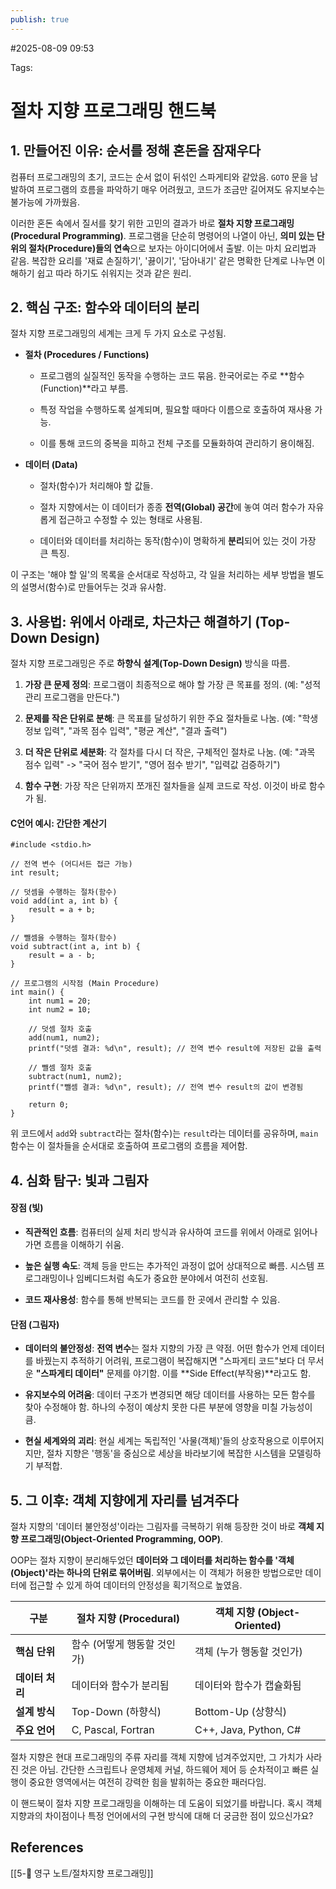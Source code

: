 ```yaml
---
publish: true
---
```

#2025-08-09 09:53

Tags:

# 절차 지향 프로그래밍 핸드북

## 1. 만들어진 이유: 순서를 정해 혼돈을 잠재우다

컴퓨터 프로그래밍의 초기, 코드는 순서 없이 뒤섞인 스파게티와 같았음. `GOTO` 문을 남발하여 프로그램의 흐름을 파악하기 매우 어려웠고, 코드가 조금만 길어져도 유지보수는 불가능에 가까웠음.

이러한 혼돈 속에서 질서를 찾기 위한 고민의 결과가 바로 **절차 지향 프로그래밍(Procedural Programming)**. 프로그램을 단순히 명령어의 나열이 아닌, **의미 있는 단위의 절차(Procedure)들의 연속**으로 보자는 아이디어에서 출발. 이는 마치 요리법과 같음. 복잡한 요리를 '재료 손질하기', '끓이기', '담아내기' 같은 명확한 단계로 나누면 이해하기 쉽고 따라 하기도 쉬워지는 것과 같은 원리.

## 2. 핵심 구조: 함수와 데이터의 분리

절차 지향 프로그래밍의 세계는 크게 두 가지 요소로 구성됨.

- **절차 (Procedures / Functions)**
    
    - 프로그램의 실질적인 동작을 수행하는 코드 묶음. 한국어로는 주로 **함수(Function)**라고 부름.
        
    - 특정 작업을 수행하도록 설계되며, 필요할 때마다 이름으로 호출하여 재사용 가능.
        
    - 이를 통해 코드의 중복을 피하고 전체 구조를 모듈화하여 관리하기 용이해짐.
        
- **데이터 (Data)**
    
    - 절차(함수)가 처리해야 할 값들.
        
    - 절차 지향에서는 이 데이터가 종종 **전역(Global) 공간**에 놓여 여러 함수가 자유롭게 접근하고 수정할 수 있는 형태로 사용됨.
        
    - 데이터와 데이터를 처리하는 동작(함수)이 명확하게 **분리**되어 있는 것이 가장 큰 특징.
        

이 구조는 '해야 할 일'의 목록을 순서대로 작성하고, 각 일을 처리하는 세부 방법을 별도의 설명서(함수)로 만들어두는 것과 유사함.

## 3. 사용법: 위에서 아래로, 차근차근 해결하기 (Top-Down Design)

절차 지향 프로그래밍은 주로 **하향식 설계(Top-Down Design)** 방식을 따름.

1. **가장 큰 문제 정의**: 프로그램이 최종적으로 해야 할 가장 큰 목표를 정의. (예: "성적 관리 프로그램을 만든다.")
    
2. **문제를 작은 단위로 분해**: 큰 목표를 달성하기 위한 주요 절차들로 나눔. (예: "학생 정보 입력", "과목 점수 입력", "평균 계산", "결과 출력")
    
3. **더 작은 단위로 세분화**: 각 절차를 다시 더 작은, 구체적인 절차로 나눔. (예: "과목 점수 입력" -> "국어 점수 받기", "영어 점수 받기", "입력값 검증하기")
    
4. **함수 구현**: 가장 작은 단위까지 쪼개진 절차들을 실제 코드로 작성. 이것이 바로 함수가 됨.
    

#### C언어 예시: 간단한 계산기

```
#include <stdio.h>

// 전역 변수 (어디서든 접근 가능)
int result;

// 덧셈을 수행하는 절차(함수)
void add(int a, int b) {
    result = a + b;
}

// 뺄셈을 수행하는 절차(함수)
void subtract(int a, int b) {
    result = a - b;
}

// 프로그램의 시작점 (Main Procedure)
int main() {
    int num1 = 20;
    int num2 = 10;

    // 덧셈 절차 호출
    add(num1, num2);
    printf("덧셈 결과: %d\n", result); // 전역 변수 result에 저장된 값을 출력

    // 뺄셈 절차 호출
    subtract(num1, num2);
    printf("뺄셈 결과: %d\n", result); // 전역 변수 result의 값이 변경됨

    return 0;
}
```

위 코드에서 `add`와 `subtract`라는 절차(함수)는 `result`라는 데이터를 공유하며, `main` 함수는 이 절차들을 순서대로 호출하여 프로그램의 흐름을 제어함.

## 4. 심화 탐구: 빛과 그림자

#### 장점 (빛)

- **직관적인 흐름**: 컴퓨터의 실제 처리 방식과 유사하여 코드를 위에서 아래로 읽어나가면 흐름을 이해하기 쉬움.
    
- **높은 실행 속도**: 객체 등을 만드는 추가적인 과정이 없어 상대적으로 빠름. 시스템 프로그래밍이나 임베디드처럼 속도가 중요한 분야에서 여전히 선호됨.
    
- **코드 재사용성**: 함수를 통해 반복되는 코드를 한 곳에서 관리할 수 있음.
    

#### 단점 (그림자)

- **데이터의 불안정성**: **전역 변수**는 절차 지향의 가장 큰 약점. 어떤 함수가 언제 데이터를 바꿨는지 추적하기 어려워, 프로그램이 복잡해지면 "스파게티 코드"보다 더 무서운 **"스파게티 데이터"** 문제를 야기함. 이를 **Side Effect(부작용)**라고도 함.
    
- **유지보수의 어려움**: 데이터 구조가 변경되면 해당 데이터를 사용하는 모든 함수를 찾아 수정해야 함. 하나의 수정이 예상치 못한 다른 부분에 영향을 미칠 가능성이 큼.
    
- **현실 세계와의 괴리**: 현실 세계는 독립적인 '사물(객체)'들의 상호작용으로 이루어지지만, 절차 지향은 '행동'을 중심으로 세상을 바라보기에 복잡한 시스템을 모델링하기 부적합.
    

## 5. 그 이후: 객체 지향에게 자리를 넘겨주다

절차 지향의 '데이터 불안정성'이라는 그림자를 극복하기 위해 등장한 것이 바로 **객체 지향 프로그래밍(Object-Oriented Programming, OOP)**.

OOP는 절차 지향이 분리해두었던 **데이터와 그 데이터를 처리하는 함수를 '객체(Object)'라는 하나의 단위로 묶어버림**. 외부에서는 이 객체가 허용한 방법으로만 데이터에 접근할 수 있게 하여 데이터의 안정성을 획기적으로 높였음.

|구분|**절차 지향 (Procedural)**|**객체 지향 (Object-Oriented)**|
|---|---|---|
|**핵심 단위**|함수 (어떻게 행동할 것인가)|객체 (누가 행동할 것인가)|
|**데이터 처리**|데이터와 함수가 분리됨|데이터와 함수가 캡슐화됨|
|**설계 방식**|Top-Down (하향식)|Bottom-Up (상향식)|
|**주요 언어**|C, Pascal, Fortran|C++, Java, Python, C#|

절차 지향은 현대 프로그래밍의 주류 자리를 객체 지향에 넘겨주었지만, 그 가치가 사라진 것은 아님. 간단한 스크립트나 운영체제 커널, 하드웨어 제어 등 순차적이고 빠른 실행이 중요한 영역에서는 여전히 강력한 힘을 발휘하는 중요한 패러다임.

이 핸드북이 절차 지향 프로그래밍을 이해하는 데 도움이 되었기를 바랍니다. 혹시 객체 지향과의 차이점이나 특정 언어에서의 구현 방식에 대해 더 궁금한 점이 있으신가요?

## References
[[5-💎 영구 노트/절차지향 프로그래밍]]